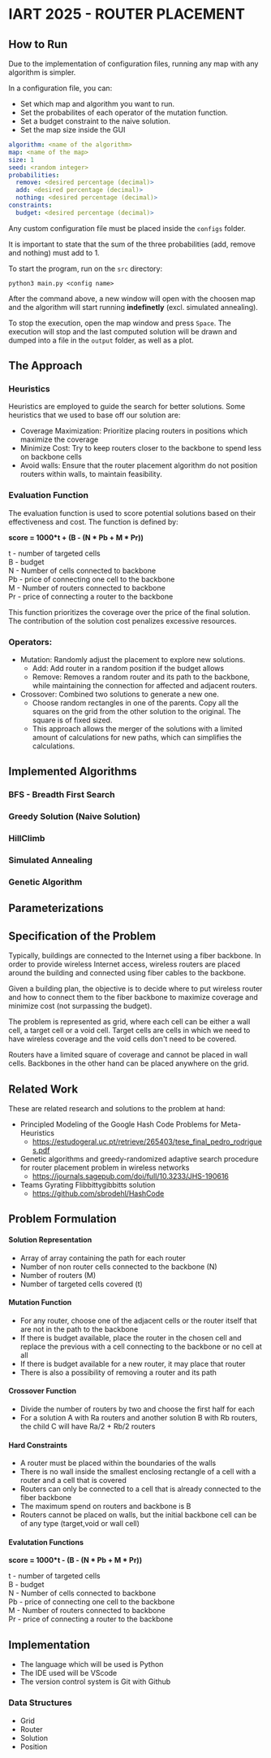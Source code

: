 # IART 2025 - ROUTER PLACEMENT

## How to Run

Due to the implementation of configuration files, running any map with any algorithm is simpler.

In a configuration file, you can: 
- Set which map and algorithm you want to run.
- Set the probabilites of each operator of the mutation function.
- Set a budget constraint to the naive solution.
- Set the map size inside the GUI

```yaml
algorithm: <name of the algorithm>
map: <name of the map>
size: 1
seed: <random integer>
probabilities:
  remove: <desired percentage (decimal)>
  add: <desired percentage (decimal)>
  nothing: <desired percentage (decimal)>
constraints:
  budget: <desired percentage (decimal)>
```
Any custom configuration file must be placed inside the <code>configs</code> folder.

It is important to state that the sum of the three probabilities (add, remove and nothing) must add to 1.

To start the program, run on the <code>src</code> directory:

<code>python3 main.py \<config name> </code>

After the command above, a new window will open with the choosen map and the algorithm will start running **indefinetly** (excl. simulated annealing).

To stop the execution, open the map window and press <code>Space</code>. The execution will stop and the last computed solution will be drawn and dumped into a file in the <code>output</code> folder, as well as a plot.



## The Approach
### Heuristics

Heuristics are employed to guide the search for better solutions. Some heuristics that we used to base off our solution are:
+ Coverage Maximization: Prioritize placing routers in positions which maximize the coverage
+ Minimize Cost: Try to keep routers closer to the backbone to spend less on backbone cells
+ Avoid walls: Ensure that the router placement algorithm do not position routers within walls, to maintain feasibility.

### Evaluation Function

The evaluation function is used to score potential solutions based on their effectiveness and cost. The function is defined by:

**score = 1000\*t + (B - (N * Pb + M * Pr))**

t  - number of targeted cells \
B  - budget \
N  - Number of cells connected to backbone \
Pb - price of connecting one cell to the backbone \
M  -  Number of routers connected to backbone \
Pr - price of connecting a router to the backbone 

This function prioritizes the coverage over the price of the final solution. The contribution of the solution cost penalizes excessive resources.

### Operators:

+ Mutation: Randomly adjust the placement to explore new solutions.
  + Add: Add router in a random position if the budget allows
  + Remove: Removes a random router and its path to the backbone, while maintaining the connection for affected and adjacent routers.
+ Crossover: Combined two solutions to generate a new one.
  + Choose random rectangles in one of the parents. Copy all the squares on the grid from the other solution to the original. The square is of fixed sized.
  + This approach allows the merger of the solutions with a limited amount of calculations for new paths, which can simplifies the calculations. 

## Implemented Algorithms 
### BFS - Breadth First Search
### Greedy Solution (Naive Solution)
### HillClimb
### Simulated Annealing
### Genetic Algorithm

## Parameterizations


## Specification of the Problem

Typically, buildings are connected to the Internet using a fiber backbone. In order to provide wireless Internet access, wireless routers are placed around the building and connected using fiber cables to the backbone.

Given a building plan, the objective is to decide where to put wireless router and how to connect them to the fiber backbone to maximize coverage and minimize cost (not surpassing the budget).

The problem is represented as grid, where each cell can be either a wall cell, a target cell or a void cell. Target cells are cells in which we need to have wireless coverage and the void cells don't need to be covered.

Routers have a limited square of coverage and cannot be placed in wall cells. Backbones in the other hand can be placed anywhere on the grid.

## Related Work

These are related research and solutions to the problem at hand:

+ Principled Modeling of the Google Hash Code Problems for Meta-Heuristics
  + https://estudogeral.uc.pt/retrieve/265403/tese_final_pedro_rodrigues.pdf
+ Genetic algorithms and greedy-randomized adaptive search procedure for router placement problem in wireless networks
  + https://journals.sagepub.com/doi/full/10.3233/JHS-190616
+ Teams Gyrating Flibbittygibbitts solution
  + https://github.com/sbrodehl/HashCode

## Problem Formulation

#### Solution Representation

+ Array of array containing the path for each router
+ Number of non router cells connected to the backbone (N)
+ Number of routers (M)
+ Number of targeted cells covered (t)

#### Mutation Function

+ For any router, choose one of the adjacent cells or the router itself that are not in the path to the backbone
+ If there is budget available, place the router in the chosen cell and replace the previous with a cell connecting to the backbone or no cell at all
+ If there is budget available for a new router, it may place that router
+ There is also a possibility of removing a router and its path

#### Crossover Function

+ Divide the number of routers by two and choose the first half for each
+ For a solution A with Ra routers and another solution B with Rb routers, the child C will have Ra/2 + Rb/2 routers

#### Hard Constraints

+ A router must be placed within the boundaries of the walls
+ There is no wall inside the smallest enclosing rectangle of a cell with a router and a cell that is covered
+ Routers can only be connected to a cell that is already connected to the fiber backbone
+ The maximum spend on routers and backbone is B
+ Routers cannot be placed on walls, but the initial backbone cell can be of any type (target,void or wall cell)

#### Evalutation Functions

**score = 1000\*t - (B - (N * Pb + M * Pr))**

t  - number of targeted cells \
B  - budget \
N  - Number of cells connected to backbone \
Pb - price of connecting one cell to the backbone \
M  -  Number of routers connected to backbone \
Pr - price of connecting a router to the backbone 

## Implementation

+ The language which will be used is Python
+ The IDE used will be VScode
+ The version control system is Git with Github

### Data Structures

+ Grid
+ Router
+ Solution
+ Position